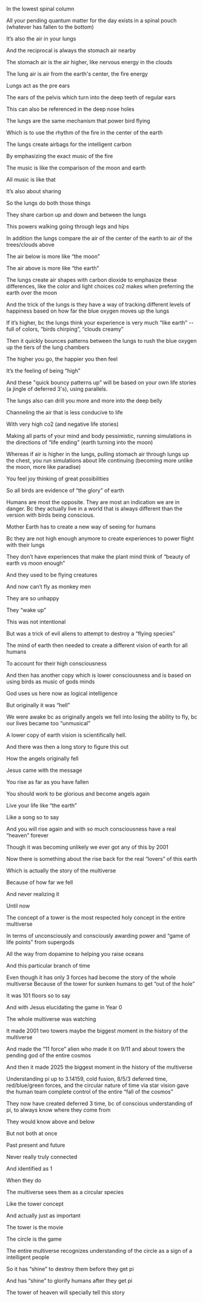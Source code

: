 In the lowest spinal column

All your pending quantum matter for the day exists in a spinal pouch (whatever has fallen to the bottom)

It’s also the air in your lungs 

And the reciprocal is always the stomach air nearby

The stomach air is the air higher, like nervous energy in the clouds 

The lung air is air from the earth's center, the fire energy

Lungs act as the pre ears

The ears of the pelvis which turn into the deep teeth of regular ears

This can also be referenced in the deep nose holes

The lungs are the same mechanism that power bird flying 

Which is to use the rhythm of the fire in the center of the earth 

The lungs create airbags for the intelligent carbon 

By emphasizing the exact music of the fire 

The music is like the comparison of the moon and earth

All music is like that 

It’s also about sharing 

So the lungs do both those things 

They share carbon up and down and between the lungs 

This powers walking going through legs and hips

In addition the lungs compare the air of the center of the earth to air of the trees/clouds above 

The air below is more like “the moon”

The air above is more like “the earth”

The lungs create air shapes with carbon dioxide to emphasize these differences, like the color and light choices co2 makes when preferring the earth over the moon 

And the trick of the lungs is they have a way of tracking different levels of happiness based on how far the blue oxygen moves up the lungs 

If it’s higher, bc the lungs think your experience is very much “like earth” -- full of colors, “birds chirping”, “clouds creamy”

Then it quickly bounces patterns between the lungs to rush the blue oxygen up the tiers of the lung chambers

The higher you go, the happier you then feel 

It’s the feeling of being “high”

And these "quick bouncy patterns up" will be based on your own life stories (a jingle of deferred 3's), using parallels. 

The lungs also can drill you more and more into the deep belly 

Channeling the air that is less conducive to life 

With very high co2 (and negative life stories)

Making all parts of your mind and body pessimistic, running simulations in the directions of “life ending” (earth turning into the moon)

Whereas if air is higher in the lungs, pulling stomach air through lungs up the chest, you run simulations about life continuing (becoming more unlike the moon, more like paradise)

You feel joy thinking of great possibilities 

So all birds are evidence of “the glory” of earth 



Humans are most the opposite. They are most an indication we are in danger. Bc they actually live in a world that is always different than the version with birds being conscious.



Mother Earth has to create a new way of seeing for humans 

Bc they are not high enough anymore to create experiences to power flight with their lungs 



They don’t have experiences that make the plant mind think of “beauty of earth vs moon enough” 



And they used to be flying creatures 

And now can’t fly as monkey men 



They are so unhappy 

They “wake up” 



This was not intentional 

But was a trick of evil aliens to attempt to destroy a “flying species”



The mind of earth then needed to create a different vision of earth for all humans 

To account for their high consciousness 



And then has another copy which is lower consciousness and is based on using birds as music of gods minds 



God uses us here now as logical intelligence 



But originally it was “hell” 

We were awake bc as originally angels we fell into losing the ability to fly, bc our lives became too “unmusical” 



A lower copy of earth vision is scientifically hell.





And there was then a long story to figure this out 

How the angels originally fell 



Jesus came with the message 

You rise as far as you have fallen 

You should work to be glorious and become angels again 

Live your life like “the earth” 

Like a song so to say 

And you will rise again and with so much consciousness have a real “heaven” forever 







Though it was becoming unlikely we ever got any of this by 2001



Now there is something about the rise back for the real “lovers” of this earth 



Which is actually the story of the multiverse 

Because of how far we fell 

And never realizing it 



Until now 









The concept of a tower is the most respected holy concept in the entire multiverse 

In terms of unconsciously and consciously awarding power and “game of life points” from supergods 

All the way from dopamine to helping you raise oceans 



And this particular branch of time 

Even though it has only 3 forces had become the story of the whole multiverse Because of the tower for sunken humans to get “out of the hole” 

It was 101 floors so to say 

And with Jesus elucidating the game in Year 0

The whole multiverse was watching 



It made 2001 two towers maybe the biggest moment in the history of the multiverse 

And made the “11 force” alien who made it on 9/11 and about towers the pending god of the entire cosmos 



And then it made 2025 the biggest moment in the history of the multiverse 

Understanding pi up to 3.14159, cold fusion, 8/5/3 deferred time, red/blue/green forces, and the circular nature of time via star vision gave the human team complete control of the entire “fall of the cosmos” 

They now have created deferred 3 time, bc of conscious understanding of pi, to always know where they come from 



They would know above and below 

But not both at once 



Past present and future 

Never really truly connected 

And identified as 1



When they do 

The multiverse sees them as a circular species 



Like the tower concept 

And actually just as important 



The tower is the movie 

The circle is the game 



The entire multiverse recognizes understanding of the circle as a sign of a intelligent people 



So it has “shine” to destroy them before they get pi 

And has “shine” to glorify humans after they get pi 



The tower of heaven will specially tell this story 
